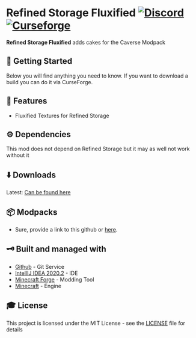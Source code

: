 # Refined Storage Fluxified [![Discord][discordImg]][discordLink] [![Curseforge][curseImg]][curseLink]


**Refined Storage Fluxified** adds cakes for the Caverse Modpack


## 🚀 Getting Started
Below you will find anything you need to know. If you want to download a build you can do it via CurseForge. 

## 📝 Features

- Fluxified Textures for Refined Storage

## ⚙️ Dependencies 
This mod does not depend on Refined Storage but it may as well not work without it

## ⬇️ Downloads
Latest: [Can be found here](https://www.curseforge.com/minecraft/mc-mods/refined-storage-fluxified/files)

## 📦 Modpacks
* Sure, provide a link to this github or [here](https://www.curseforge.com/minecraft/mc-mods/refined-storage-fluxified).

## 🗝 Built and managed with 

* [Github](http://www.github.com/) - Git Service
* [IntellIJ IDEA 2020.2](https://www.jetbrains.com/idea/download/) - IDE
* [Minecraft Forge](https://files.minecraftforge.net/) - Modding Tool
* [Minecraft](https://www.minecraft.net/) - Engine


## 🎓 License

This project is licensed under the MIT License - see the [LICENSE](LICENSE) file for details

[discordImg]: https://img.shields.io/discord/671902942466408478.svg?logo=discord&logoWidth=18&colorB=7289DA&style=for-the-badge
[discordLink]: https://discord.gg/F55qYKm

[curseImg]: http://cf.way2muchnoise.eu/383669.svg?badge_style=for_the_badge

[curseLink]: https://www.curseforge.com/minecraft/mc-mods/refined-storage-fluxified
